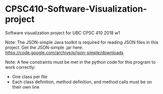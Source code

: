 # CPSC410-Software-Visualization-project
Software visualization project for UBC CPSC 410 2018 w1

Note: The JSON-simple Java toolkit is required for reading JSON files in this project.
Get the JSON-simple .jar here:
https://code.google.com/archive/p/json-simple/downloads

Note: A few constraints must be met in the python code for this program to work correctly:
- One class per file
- Each class definition, method definition, and method calls must be on their own line
